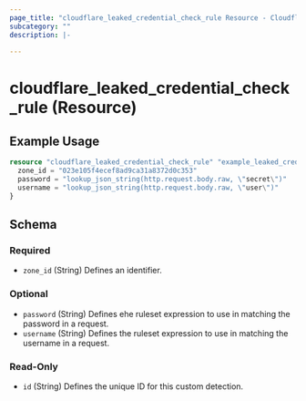 ```yaml
---
page_title: "cloudflare_leaked_credential_check_rule Resource - Cloudflare"
subcategory: ""
description: |-
  
---
```


# cloudflare_leaked_credential_check_rule (Resource)



## Example Usage

```terraform
resource "cloudflare_leaked_credential_check_rule" "example_leaked_credential_check_rule" {
  zone_id = "023e105f4ecef8ad9ca31a8372d0c353"
  password = "lookup_json_string(http.request.body.raw, \"secret\")"
  username = "lookup_json_string(http.request.body.raw, \"user\")"
}
```

<!-- schema generated by tfplugindocs -->
## Schema

### Required

- `zone_id` (String) Defines an identifier.

### Optional

- `password` (String) Defines ehe ruleset expression to use in matching the password in a request.
- `username` (String) Defines the ruleset expression to use in matching the username in a request.

### Read-Only

- `id` (String) Defines the unique ID for this custom detection.


